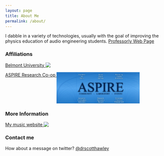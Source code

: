 ```yaml
---
layout: page
title: About Me
permalink: /about/
---
```


I dabble in a variety of technologies, usually with the goal of improving the physics education of audio engineering students.
[Professorly Web Page](https://hedges.belmont.edu/~shawley)

### Affiliations

<a href="http://www.belmont.edu">Belmont University <img src="http://i.imgur.com/5OKrXVYs.png" height="100" align="top" style="vertical-align: top;"></a>

<a href="http://aspirecoop.github.io">ASPIRE Research Co-op <img src="https://github.com/aspirecoop/aspirecoop.github.io/blob/master/images/aspire_logo_lines.png?raw=true" height="100" align="top"  style="vertical-align: top;"></a>

### More Information

<a href="http://www.scotthawley.com">My music website
<img src="https://pbs.twimg.com/profile_images/829065329892405248/qBHq198d_400x400.jpg" height="100" align="top" style="vertical-align: top;"></a>

### Contact me
How about a message on twitter?  [@drscotthawley](http://www.twitter.com/drscotthawley)
